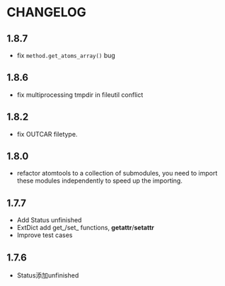 # CHANGELOG

## 1.8.7

* fix `method.get_atoms_array()` bug


## 1.8.6

* fix multiprocessing tmpdir in fileutil conflict



## 1.8.2

* fix OUTCAR filetype. 



## 1.8.0

* refactor atomtools to a collection of submodules, you need to import these modules independently
to speed up the importing. 



## 1.7.7


* Add Status unfinished
* ExtDict add get_/set_ functions, __getattr__/__setattr__
* Improve test cases



## 1.7.6


* Status添加unfinished



